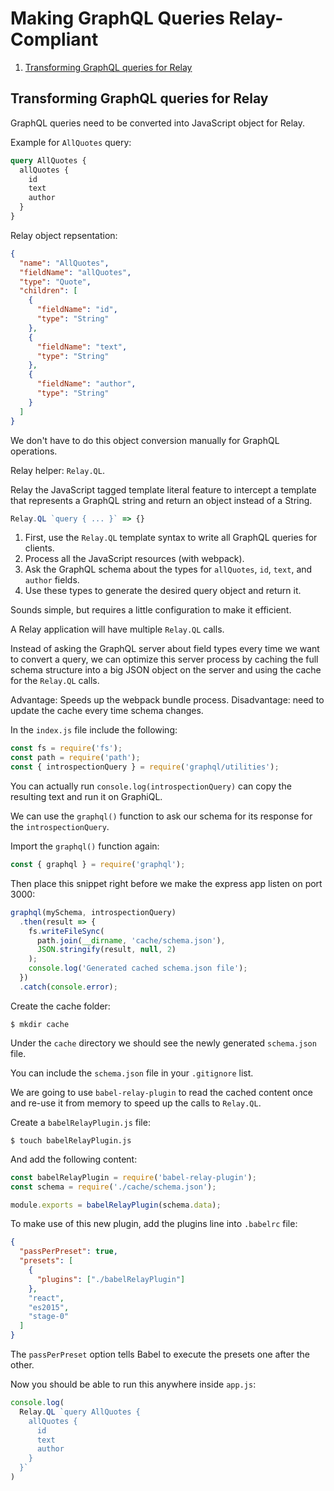 # Making GraphQL Queries Relay-Compliant

1. [Transforming GraphQL queries for Relay](#transforming-graphql-queries-for-relay)

## Transforming GraphQL queries for Relay

GraphQL queries need to be converted into JavaScript object for Relay.

Example for `AllQuotes` query:
```graphql
query AllQuotes {
  allQuotes {
    id
    text
    author
  }
}
```

Relay object repsentation:
```json
{
  "name": "AllQuotes",
  "fieldName": "allQuotes",
  "type": "Quote",
  "children": [
    {
      "fieldName": "id",
      "type": "String"
    },
    {
      "fieldName": "text",
      "type": "String"
    },
    {
      "fieldName": "author",
      "type": "String"
    }
  ]
}
```

We don't have to do this object conversion manually for GraphQL operations.

Relay helper: `Relay.QL`.

Relay the JavaScript tagged template literal feature to intercept a template that represents a GraphQL string and return an object instead of a String.
```javascript
Relay.QL `query { ... }` => {}
```

1. First, use the `Relay.QL` template syntax to write all GraphQL queries for clients.
2. Process all the JavaScript resources (with webpack).
3. Ask the GraphQL schema about the types for `allQuotes`, `id`, `text`, and `author` fields.
4. Use these types to generate the desired query object and return it.

Sounds simple, but requires a little configuration to make it efficient.

A Relay application will have multiple `Relay.QL` calls.

Instead of asking the GraphQL server about field types every time we want to convert a query, we can optimize this server process by caching the full schema structure into a big JSON object on the server and using the cache for the `Relay.QL` calls.

Advantage: Speeds up the webpack bundle process.
Disadvantage: need to update the cache every time schema changes.

In the `index.js` file include the following:
```javascript
const fs = require('fs');
const path = require('path');
const { introspectionQuery } = require('graphql/utilities');
```

You can actually run `console.log(introspectionQuery)` can copy the resulting text and run it on GraphiQL.

We can use the `graphql()` function to ask our schema for its response for the `introspectionQuery`.

Import the `graphql()` function again:
```javascript
const { graphql } = require('graphql');
```

Then place this snippet right before we make the express app listen on port 3000:
```javascript
graphql(mySchema, introspectionQuery)
  .then(result => {
    fs.writeFileSync(
      path.join(__dirname, 'cache/schema.json'),
      JSON.stringify(result, null, 2)
    );
    console.log('Generated cached schema.json file');
  })
  .catch(console.error);
```

Create the cache folder:
```
$ mkdir cache
```

Under the `cache` directory we should see the newly generated `schema.json` file.

You can include the `schema.json` file in your `.gitignore` list.

We are going to use `babel-relay-plugin` to read the cached content once and re-use it from memory to speed up the calls to `Relay.QL`.

Create a `babelRelayPlugin.js` file:
```
$ touch babelRelayPlugin.js
```

And add the following content:
```javascript
const babelRelayPlugin = require('babel-relay-plugin');
const schema = require('./cache/schema.json');

module.exports = babelRelayPlugin(schema.data);
```

To make use of this new plugin, add the plugins line into `.babelrc` file:
```json
{
  "passPerPreset": true,
  "presets": [
    {
      "plugins": ["./babelRelayPlugin"]
    },
    "react",
    "es2015",
    "stage-0"
  ]
}
```

The `passPerPreset` option tells Babel to execute the presets one after the other.

Now you should be able to run this anywhere inside `app.js`:
```javascript
console.log(
  Relay.QL `query AllQuotes {
    allQuotes {
      id
      text
      author
    }
  }`
)
```
